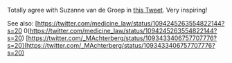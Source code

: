 Totally agree with Suzanne van de Groep in [this Tweet](https://twitter.com/SuzannevdGroep/status/1093637262250778625?s=20). Very inspiring!

See also:
[https://twitter.com/medicine_law/status/1094245263554822144?s=20  0(https://twitter.com/medicine_law/status/1094245263554822144?s=20)
[https://twitter.com/_MAchterberg/status/1093433406757707776?s=20](https://twitter.com/_MAchterberg/status/1093433406757707776?s=20)
